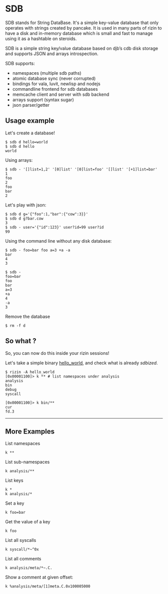 # SDB

SDB stands for String DataBase. It's a simple key-value database that only operates with strings created by pancake.
It is used in many parts of rizin to have a disk and in-memory database which is small and fast to manage using it
as a hashtable on steroids.

SDB is a simple string key/value database based on djb’s cdb disk storage and supports JSON and arrays introspection.

SDB supports:

- namespaces (multiple sdb paths)
- atomic database sync (never corrupted)
- bindings for vala, luvit, newlisp and nodejs
- commandline frontend for sdb databases
- memcache client and server with sdb backend
- arrays support (syntax sugar)
- json parser/getter


## Usage example

Let's create a database!

```
$ sdb d hello=world
$ sdb d hello
world
```

Using arrays:

```
$ sdb - '[]list=1,2' '[0]list' '[0]list=foo' '[]list' '[+1]list=bar'
1
foo
2
foo
bar
2
```

Let's play with json:

```
$ sdb d g='{"foo":1,"bar":{"cow":3}}'
$ sdb d g?bar.cow
3
$ sdb - user='{"id":123}' user?id=99 user?id
99
```

Using the command line without any disk database:

```
$ sdb - foo=bar foo a=3 +a -a
bar
4
3

$ sdb -
foo=bar
foo
bar
a=3
+a
4
-a
3
```

Remove the database

```
$ rm -f d
```

## So what ?

So, you can now do this inside your rizin sessions!

Let's take a simple binary [hello_world](https://github.com/rizinorg/book/tree/master/examples/hello_world),
and check what is already _sdbized_.

```
$ rizin -A hello_world
[0x00001100]> k ** # list namespaces under analysis
analysis
bin
debug
syscall

[0x00001100]> k bin/**
cur
fd.3
```

---

## More Examples

List namespaces

```
k **
```

List sub-namespaces

```
k analysis/**
```

List keys

```
k *
k analysis/*
```

Set a key

```
k foo=bar
```

Get the value of a key

```
k foo
```

List all syscalls

```
k syscall/*~^0x
```

List all comments

```
k analysis/meta/*~.C.
```

Show a comment at given offset:

```
k %analysis/meta/[1]meta.C.0x100005000
```
